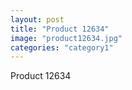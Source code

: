 ```yaml
---
layout: post
title: "Product 12634"
image: "product12634.jpg"
categories: "category1"
---
```

Product 12634
